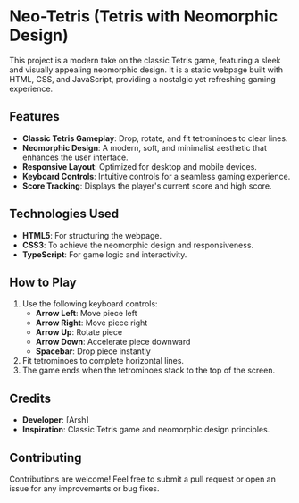# Neo-Tetris (Tetris with Neomorphic Design)

This project is a modern take on the classic Tetris game, featuring a sleek and visually appealing neomorphic design. It is a static webpage built with HTML, CSS, and JavaScript, providing a nostalgic yet refreshing gaming experience.

## Features

- **Classic Tetris Gameplay**: Drop, rotate, and fit tetrominoes to clear lines.
- **Neomorphic Design**: A modern, soft, and minimalist aesthetic that enhances the user interface.
- **Responsive Layout**: Optimized for desktop and mobile devices.
- **Keyboard Controls**: Intuitive controls for a seamless gaming experience.
- **Score Tracking**: Displays the player's current score and high score.

## Technologies Used

- **HTML5**: For structuring the webpage.
- **CSS3**: To achieve the neomorphic design and responsiveness.
- **TypeScript**: For game logic and interactivity.

## How to Play

1. Use the following keyboard controls:
   - **Arrow Left**: Move piece left
   - **Arrow Right**: Move piece right
   - **Arrow Up**: Rotate piece
   - **Arrow Down**: Accelerate piece downward
   - **Spacebar**: Drop piece instantly
2. Fit tetrominoes to complete horizontal lines.
3. The game ends when the tetrominoes stack to the top of the screen.

## Credits

- **Developer**: [Arsh]
- **Inspiration**: Classic Tetris game and neomorphic design principles.

## Contributing

Contributions are welcome! Feel free to submit a pull request or open an issue for any improvements or bug fixes.
